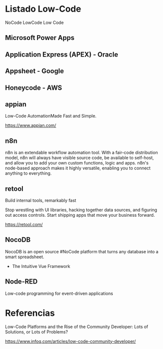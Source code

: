# Listado Low-Code


NoCode
LowCode
Low Code


## Microsoft Power Apps


## Application Express (APEX) - Oracle


## Appsheet - Google


##  Honeycode - AWS 


## appian

Low-Code AutomationMade Fast and Simple.

https://www.appian.com/



## n8n

n8n is an extendable workflow automation tool. With a fair-code distribution model, n8n will always have visible source code, be available to self-host, and allow you to add your own custom functions, logic and apps. n8n's node-based approach makes it highly versatile, enabling you to connect anything to everything.


## retool

Build internal tools, remarkably fast

Stop wrestling with UI libraries, hacking together data sources, and figuring out access controls. Start shipping apps that move your business forward.

https://retool.com/

## NocoDB 

NocoDB is an open source #NoCode platform that turns any database into a smart spreadsheet. 



-  The Intuitive Vue Framework 



## Node-RED

Low-code programming for event-driven applications

# Referencias


Low-Code Platforms and the Rise of the Community Developer: Lots of Solutions, or Lots of Problems?

https://www.infoq.com/articles/low-code-community-developer/
